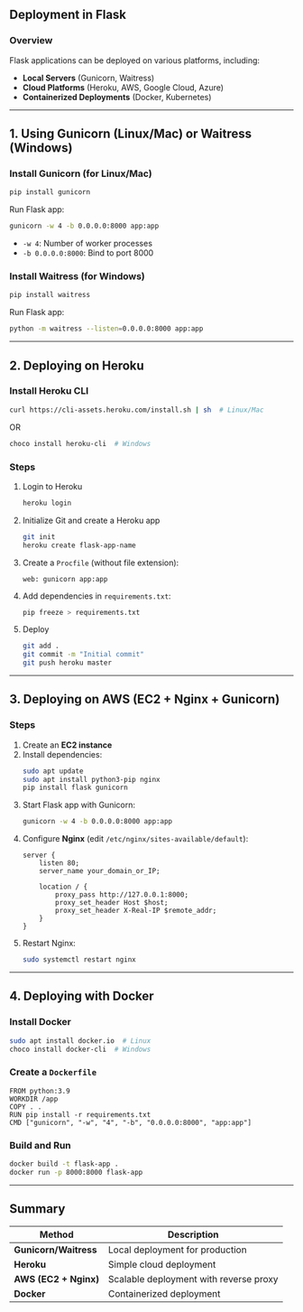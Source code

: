 ## Deployment in Flask  

### Overview  
Flask applications can be deployed on various platforms, including:  

- **Local Servers** (Gunicorn, Waitress)  
- **Cloud Platforms** (Heroku, AWS, Google Cloud, Azure)  
- **Containerized Deployments** (Docker, Kubernetes)  

---

## 1. **Using Gunicorn (Linux/Mac) or Waitress (Windows)**  

### Install Gunicorn (for Linux/Mac)  
```sh
pip install gunicorn
```
Run Flask app:  
```sh
gunicorn -w 4 -b 0.0.0.0:8000 app:app
```
- `-w 4`: Number of worker processes  
- `-b 0.0.0.0:8000`: Bind to port 8000  

### Install Waitress (for Windows)  
```sh
pip install waitress
```
Run Flask app:  
```sh
python -m waitress --listen=0.0.0.0:8000 app:app
```

---

## 2. **Deploying on Heroku**  
### Install Heroku CLI  
```sh
curl https://cli-assets.heroku.com/install.sh | sh  # Linux/Mac
```
OR  
```sh
choco install heroku-cli  # Windows
```

### Steps  
1. Login to Heroku  
   ```sh
   heroku login
   ```
2. Initialize Git and create a Heroku app  
   ```sh
   git init
   heroku create flask-app-name
   ```
3. Create a `Procfile` (without file extension):  
   ```
   web: gunicorn app:app
   ```
4. Add dependencies in `requirements.txt`:  
   ```sh
   pip freeze > requirements.txt
   ```
5. Deploy  
   ```sh
   git add .
   git commit -m "Initial commit"
   git push heroku master
   ```

---

## 3. **Deploying on AWS (EC2 + Nginx + Gunicorn)**  
### Steps  
1. Create an **EC2 instance**  
2. Install dependencies:  
   ```sh
   sudo apt update
   sudo apt install python3-pip nginx
   pip install flask gunicorn
   ```
3. Start Flask app with Gunicorn:  
   ```sh
   gunicorn -w 4 -b 0.0.0.0:8000 app:app
   ```
4. Configure **Nginx** (edit `/etc/nginx/sites-available/default`):  
   ```
   server {
       listen 80;
       server_name your_domain_or_IP;

       location / {
           proxy_pass http://127.0.0.1:8000;
           proxy_set_header Host $host;
           proxy_set_header X-Real-IP $remote_addr;
       }
   }
   ```
5. Restart Nginx:  
   ```sh
   sudo systemctl restart nginx
   ```

---

## 4. **Deploying with Docker**  
### Install Docker  
```sh
sudo apt install docker.io  # Linux
choco install docker-cli  # Windows
```

### Create a `Dockerfile`  
```
FROM python:3.9
WORKDIR /app
COPY . .
RUN pip install -r requirements.txt
CMD ["gunicorn", "-w", "4", "-b", "0.0.0.0:8000", "app:app"]
```

### Build and Run  
```sh
docker build -t flask-app .
docker run -p 8000:8000 flask-app
```

---

## Summary  

| Method | Description |
|--------|------------|
| **Gunicorn/Waitress** | Local deployment for production |
| **Heroku** | Simple cloud deployment |
| **AWS (EC2 + Nginx)** | Scalable deployment with reverse proxy |
| **Docker** | Containerized deployment |
